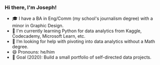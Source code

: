 ### Hi there, I'm Joseph!

<!--
**jgengelhardt/jgengelhardt** is a ✨ _special_ ✨ repository because its `README.md` (this file) appears on your GitHub profile. 

Here are some ideas:

- 🌱 I’m currently learning ...
- 👯 I’m looking to collaborate on ...
- 🤔 I’m looking for help with ...
- 💬 Ask me about ...
- 📫 How to reach me: ...
- 😄 Pronouns: ...
- ⚡ Fun fact: ... -->

- 🎓 I have a BA in Eng/Comm (my school's journalism degree) with a minor in Graphic Design.
- 🌱 I'm currently learning Python for data analytics from Kaggle, Codecademy, Microsoft Learn, etc.
- 🤔 I’m looking for help with pivoting into data analytics without a Math degree.
- 😄 Pronouns: he/him
- 🎯 Goal (2020): Build a small portfolio of self-directed data projects.
